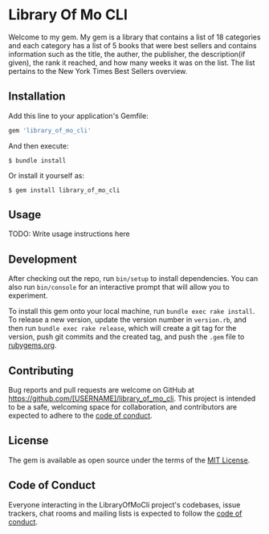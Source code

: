 # Library Of Mo CLI

Welcome to my gem. My gem is a library that contains a list of 18 categories and each category has a list of 5 books that were best sellers and contains information such as the title, the auther, the publisher, the description(if given), the rank it reached, and how many weeks it was on the list. The list pertains to the New York Times Best Sellers overview.

## Installation

Add this line to your application's Gemfile:

```ruby
gem 'library_of_mo_cli'
```

And then execute:

    $ bundle install

Or install it yourself as:

    $ gem install library_of_mo_cli

## Usage

TODO: Write usage instructions here

## Development

After checking out the repo, run `bin/setup` to install dependencies. You can also run `bin/console` for an interactive prompt that will allow you to experiment.

To install this gem onto your local machine, run `bundle exec rake install`. To release a new version, update the version number in `version.rb`, and then run `bundle exec rake release`, which will create a git tag for the version, push git commits and the created tag, and push the `.gem` file to [rubygems.org](https://rubygems.org).

## Contributing

Bug reports and pull requests are welcome on GitHub at https://github.com/[USERNAME]/library_of_mo_cli. This project is intended to be a safe, welcoming space for collaboration, and contributors are expected to adhere to the [code of conduct](https://github.com/[USERNAME]/library_of_mo_cli/blob/master/CODE_OF_CONDUCT.md).

## License

The gem is available as open source under the terms of the [MIT License](https://opensource.org/licenses/MIT).

## Code of Conduct

Everyone interacting in the LibraryOfMoCli project's codebases, issue trackers, chat rooms and mailing lists is expected to follow the [code of conduct](https://github.com/[USERNAME]/library_of_mo_cli/blob/master/CODE_OF_CONDUCT.md).
